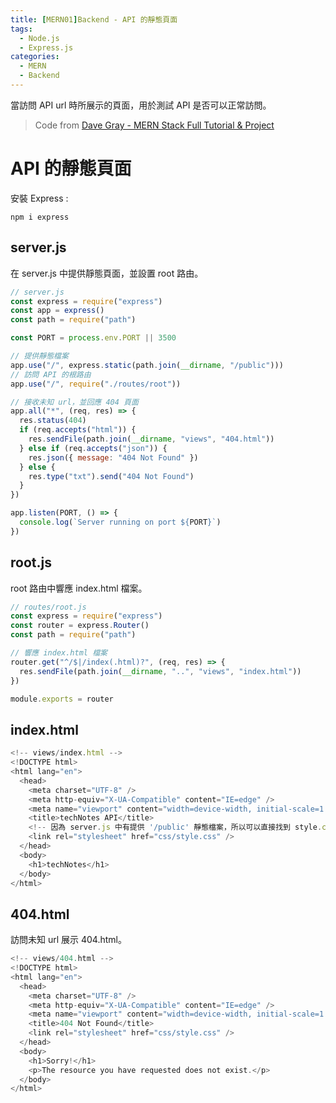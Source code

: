 ```yaml
---
title: [MERN01]Backend - API 的靜態頁面
tags:
  - Node.js
  - Express.js
categories:
  - MERN
  - Backend
---
```


當訪問 API url 時所展示的頁面，用於測試 API 是否可以正常訪問。

<!-- more -->

> Code from [Dave Gray - MERN Stack Full Tutorial & Project](https://www.youtube.com/watch?v=CvCiNeLnZ00&ab_channel=DaveGray)

# API 的靜態頁面

安裝 Express :

```
npm i express
```

## server.js

在 server.js 中提供靜態頁面，並設置 root 路由。

```js
// server.js
const express = require("express")
const app = express()
const path = require("path")

const PORT = process.env.PORT || 3500

// 提供靜態檔案
app.use("/", express.static(path.join(__dirname, "/public")))
// 訪問 API 的根路由
app.use("/", require("./routes/root"))

// 接收未知 url，並回應 404 頁面
app.all("*", (req, res) => {
  res.status(404)
  if (req.accepts("html")) {
    res.sendFile(path.join(__dirname, "views", "404.html"))
  } else if (req.accepts("json")) {
    res.json({ message: "404 Not Found" })
  } else {
    res.type("txt").send("404 Not Found")
  }
})

app.listen(PORT, () => {
  console.log(`Server running on port ${PORT}`)
})
```

## root.js

root 路由中響應 index.html 檔案。

```js
// routes/root.js
const express = require("express")
const router = express.Router()
const path = require("path")

// 響應 index.html 檔案
router.get("^/$|/index(.html)?", (req, res) => {
  res.sendFile(path.join(__dirname, "..", "views", "index.html"))
})

module.exports = router
```

## index.html

```js
<!-- views/index.html -->
<!DOCTYPE html>
<html lang="en">
  <head>
    <meta charset="UTF-8" />
    <meta http-equiv="X-UA-Compatible" content="IE=edge" />
    <meta name="viewport" content="width=device-width, initial-scale=1.0" />
    <title>techNotes API</title>
    <!-- 因為 server.js 中有提供 '/public' 靜態檔案，所以可以直接找到 style.css -->
    <link rel="stylesheet" href="css/style.css" />
  </head>
  <body>
    <h1>techNotes</h1>
  </body>
</html>
```

## 404.html

訪問未知 url 展示 404.html。

```js
<!-- views/404.html -->
<!DOCTYPE html>
<html lang="en">
  <head>
    <meta charset="UTF-8" />
    <meta http-equiv="X-UA-Compatible" content="IE=edge" />
    <meta name="viewport" content="width=device-width, initial-scale=1.0" />
    <title>404 Not Found</title>
    <link rel="stylesheet" href="css/style.css" />
  </head>
  <body>
    <h1>Sorry!</h1>
    <p>The resource you have requested does not exist.</p>
  </body>
</html>
```
